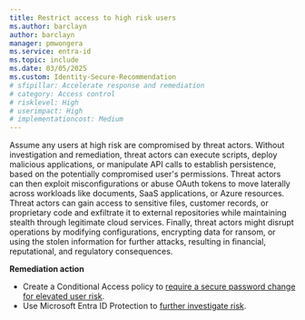 ```yaml
---
title: Restrict access to high risk users 
ms.author: barclayn
author: barclayn
manager: pmwongera
ms.service: entra-id
ms.topic: include
ms.date: 03/05/2025
ms.custom: Identity-Secure-Recommendation
# sfipillar: Accelerate response and remediation
# category: Access control
# risklevel: High
# userimpact: High
# implementationcost: Medium
---
```

Assume any users at high risk are compromised by threat actors. Without investigation and remediation, threat actors can execute scripts, deploy malicious applications, or manipulate API calls to establish persistence, based on the potentially compromised user's permissions. Threat actors can then exploit misconfigurations or abuse OAuth tokens to move laterally across workloads like documents, SaaS applications, or Azure resources. Threat actors can gain access to sensitive files, customer records, or proprietary code and exfiltrate it to external repositories while maintaining stealth through legitimate cloud services. Finally, threat actors might disrupt operations by modifying configurations, encrypting data for ransom, or using the stolen information for further attacks, resulting in financial, reputational, and regulatory consequences.

**Remediation action**

- Create a Conditional Access policy to [require a secure password change for elevated user risk](/entra/identity/conditional-access/policy-risk-based-user).
- Use Microsoft Entra ID Protection to [further investigate risk](/entra/id-protection/howto-identity-protection-investigate-risk).
